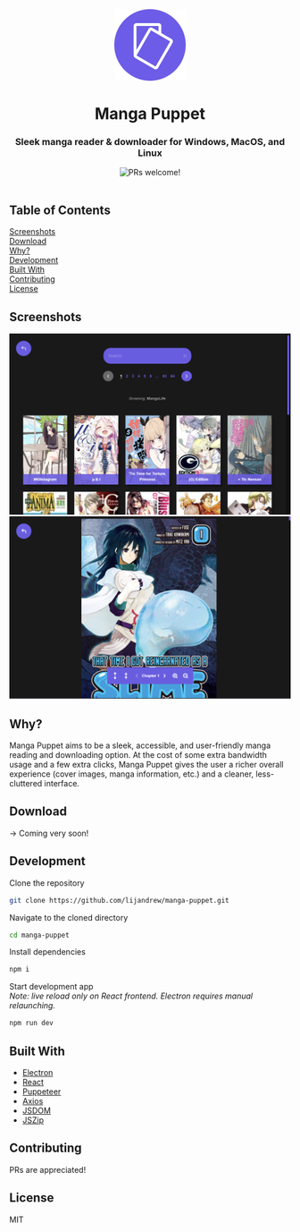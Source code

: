<div align="center">
  <img width="128px" src="electron/logo.png">
  <p></p>
  <h1><b>Manga Puppet</b></h1>
  <h3>Sleek manga reader & downloader for Windows, MacOS, and Linux</h3>
  <p></p>
  <a>
    <img src="https://img.shields.io/badge/PRs-welcome-brightgreen.svg" alt="PRs welcome!" />
  </a>
  <br />
</div>
<br />

## **Table of Contents**

[Screenshots](#screenshots)  
[Download](#download)  
[Why?](#why)  
[Development](#development)  
[Built With](#built-with)  
[Contributing](#contributing)  
[License](#license)

## **Screenshots**

![Manga view screenshot](screenshots/mangas.png)
![Chapters view screenshot](screenshots/chapters.png)

## **Why?**

Manga Puppet aims to be a sleek, accessible, and user-friendly manga reading and downloading option. At the cost of some extra bandwidth usage and a few extra clicks, Manga Puppet gives the user a richer overall experience (cover images, manga information, etc.) and a cleaner, less-cluttered interface.

## **Download**

&rarr; Coming very soon!

## **Development**

Clone the repository

```bash
git clone https://github.com/lijandrew/manga-puppet.git
```

Navigate to the cloned directory

```bash
cd manga-puppet
```

Install dependencies

```bash
npm i
```

Start development app  
_Note: live reload only on React frontend. Electron requires manual relaunching._

```bash
npm run dev
```

## **Built With**

- [Electron](https://www.electronjs.org/)
- [React](https://reactjs.org/)
- [Puppeteer](https://github.com/puppeteer/puppeteer)
- [Axios](https://axios-http.com/)
- [JSDOM](https://github.com/jsdom/jsdom)
- [JSZip](https://stuk.github.io/jszip/)

## **Contributing**

PRs are appreciated!

## **License**

MIT
